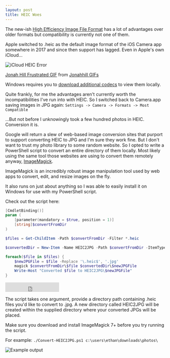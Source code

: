 ```yaml
---
layout: post
title: HEIC Woes
---
```

The new-ish [High Efficiency Image File Format](https://en.wikipedia.org/wiki/High_Efficiency_Image_File_Format) has a lot of advantages over older formats but compatibility is currently not one of them. 

Apple switched to .heic as the default image format of the iOS Camera app somewhere in 2017 and since then support has lagged. Even in Apple's own iCloud...

![iCloud HEIC Error]({{site.baseurl}}/images/blog_images/icloud_heic_error.png)

<div class="tenor-gif-embed" data-postid="9553858" data-share-method="host" data-width="100%" data-aspect-ratio="1.8253968253968251"><a href="https://tenor.com/view/jonahhill-frustrated-gif-9553858">Jonah Hill Frustrated GIF</a> from <a href="https://tenor.com/search/jonahhill-gifs">Jonahhill GIFs</a></div><script type="text/javascript" async src="https://tenor.com/embed.js"></script>

Windows requires you to [download additional codecs](https://www.microsoft.com/en-us/p/heif-image-extensions/9pmmsr1cgpwg?activetab=pivot:overviewtab) to view them locally.

Quite frankly, for me the advantages aren't currently worth the incompatibilities I've run into with HEIC. So I switched back to Camera.app saving images in JPG again: 
`Settings -> Camera -> Formats -> Most Compatible` 

...But not before I unknowingly took a few hundred photos in HEIC. Conversion it is.

Google will return a slew of web-based image conversion sites that purport to support converting HEIC to JPG and I'm sure they work fine. But I don't want to trust my photo library to some random website. So I opted to write a PowerShell script to convert an entire directory of them locally. Most likely using the same tool those websites are using to convert them remotely anyway, [ImageMagick](https://imagemagick.org/index.php). 

ImageMagick is an incredibly robust image manipulation tool used by web apps to convert, edit, and resize images on the fly. 

It also runs on just about anything so I was able to easily install it on Windows for use with my PowerShell script.

Check out the script here:

```powershell
[CmdletBinding()]
param (
    [parameter(mandatory = $true, position = 1)]
    [string]$convertFromDir
)

$files = Get-ChildItem -Path $convertFromDir -Filter *.heic

$convertedDir = New-Item -Name HEIC2JPG -Path $convertFromDir -ItemType directory

foreach($file in $files) {
    $newJPGFile = $file -Replace '\.heic$', '.jpg'
    magick $convertFromDir\$file $convertedDir\$newJPGFile
    Write-Host "Converted $file to HEIC2JPG\$newJPGFile"
}
```
<iframe src="https://ghbtns.com/github-btn.html?user=edewey&repo=Convert-HEIC2JPG&type=fork&count=true&size=large" frameborder="0" scrolling="0" width="170" height="30" title="GitHub"></iframe>

The script takes one argument, provide a directory path containing .heic files you'd like to convert to .jpg. A new directory called HEIC2JPG will be created within the supplied directory where your converted JPGs will be placed.

Make sure you download and install ImageMagick 7+ before you try running the script.

For example:
`./Convert-HEIC2JPG.ps1 c:\users\ethan\downloads\photos\`

![Example output]({{site.baseurl}}/images/blog_images/Convert-HEIC2JPG_usage_example.png)




